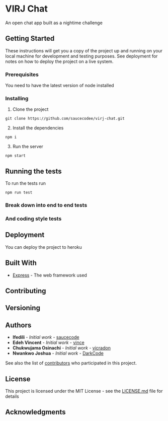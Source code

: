 # VIRJ Chat

An open chat app built as a nightime challenge

## Getting Started

These instructions will get you a copy of the project up and running on your local machine for development and testing purposes. See deployment for notes on how to deploy the project on a live system.

### Prerequisites
You need to have the latest version of node installed

### Installing
1. Clone the project
```
git clone https://github.com/saucecodee/virj-chat.git
```
2. Install the dependencies 
```
npm i
```
3. Run the server
```
npm start
```

## Running the tests

To run the tests run 
```
npm run test
```

### Break down into end to end tests


### And coding style tests


## Deployment
You can deploy the project to heroku

## Built With

* [Express](http://express.com/) - The web framework used

## Contributing

<!-- Please read [CONTRIBUTING.md](https://gist.github.com/saucecodee/b24679402957c63ec426) for details on our code of conduct, and the process for submitting pull requests to us. -->

## Versioning


## Authors

* **Ifedili** - *Initial work* - [saucecode](https://github.com/saucecodee)
* **Edeh Vincent** - *Initial work* - [vince](https://github.com/vinuch)
* **Chukwujama Osinachi** - *Initial work* - [vicradon](https://github.com/osivict)
* **Nwankwo Joshua** - *Initial work* - [DarkCode](https://github.com/joshuanwankwo)

See also the list of [contributors](https://github.com/saucecodee/virj-chat/contributors) who participated in this project.

## License

This project is licensed under the MIT License - see the [LICENSE.md](LICENSE.md) file for details

## Acknowledgments

